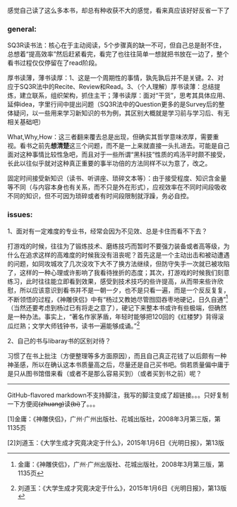 感觉自己读了这么多本书，却总有种收获不大的感觉，看来真应该好好反省一下了

### general:

SQ3R读书法：核心在于主动阅读，5个步骤真的缺一不可，但自己总是耐不住，总想着“提高效率”然后赶紧看完，看完了也往往简单一想就把书放在一边了，整个看书过程仅仅停留在了read阶段。

厚书读薄，薄书读厚：1、这是一个周期性的事情，孰先孰后并不是关键。2、对应于SQ3R法中的Recite、Review和Read。3、（个人理解）厚书读薄：总结提炼，建立联系，组织架构，抓住主干；薄书读厚：面对“干货”，思考其具体应用、延伸idea，字里行间中提出问题（SQ3R法中的Question更多的是Survey后的整体疑问，以一些用来学习新知识的书为例，其区别大概就是学习前与学习后、有无相关基础吧）

What,Why,How：这三者翻来覆去总是出现，但确实其哲学意味浓厚，需要重视。看书之前先**想清楚**这三个问题，而不是一上来就直接一头扎进去。可能是自己面对这种事情比较性急吧，而且对于一些所谓“黑科技”性质的鸡汤平时颇不接受，长此以往似乎就对这种真正重要的事半功倍的方法同样不以为意了，改之。

固定时间接受新知识（读书、听讲座、琐碎文本等）：由于接受程度、知识含金量等不同（与内容本身也有关系，而不只是外在形式），应视效率在不同时间段吸收不同的知识，但不可因为琐碎或者有时间段限制就浮躁，务必自控。

### issues:

1、面对有一定难度的专业书，经常会因为不见效、总是卡住而看不下去？

打游戏的时候，往往为了锻炼技术、磨练技巧而暂时不要强力装备或者高等级，为什么在追求这样的高难度的时候我没有沮丧呢？首先这是一个主动出击和被动遭遇的问题，如同攻城攻了几次没攻下大不了换方法继续，但防守失手一次就已被攻陷了，这样的一种心理或许影响了我看待挫折的态度；其次，打游戏的时候我们刻意练习，此时往往能立即看到效果，感受到技术技巧的些许提高，从而带来些许欣慰，所以应该意识到看书并不是一朝一夕，也不是只看一遍，而是一个反反复复，不断领悟的过程，《神雕侠侣》中有“杨过又教她尽管囫囵吞枣地硬记，日久自通”[^1]（当然还要考虑到杨过已有将走之意了），硬记下来整本书或许有些极端，但确然是一种办法。事实上，“著名作家茅盾，年轻时能够把120回的《红楼梦》背得滚瓜烂熟；文学大师钱钟书，读书一遍能够成诵。”[^2]

2、自己的书与libaray书的区别对待？

习惯了在书上批注（方便整理等多方面原因），而且自己真正花钱了以后颇有一种神圣感，所以在确认这本书质量高之后，尽量还是自己买书吧。倘若质量偏中庸于是只从图书馆借来看（或者不是那么容易买到）（或者买到书之前）呢？

-----

GitHub-flavored markdown不支持脚注，我写的脚注变成了超链接。。。只好复制一下方便阅~~(zhuang)~~读~~(bi)~~了。。。

[1]金庸：《神雕侠侣》，广州·广州出版社、花城出版社，2008年3月第三版，第1135页

[2]刘道玉：《大学生成才究竟决定于什么》，2015年1月6日《光明日报》，第13版



[^1]:金庸：《神雕侠侣》，广州·广州出版社、花城出版社，2008年3月第三版，第1135页
[^2]:刘道玉：《大学生成才究竟决定于什么》，2015年1月6日《光明日报》，第13版

